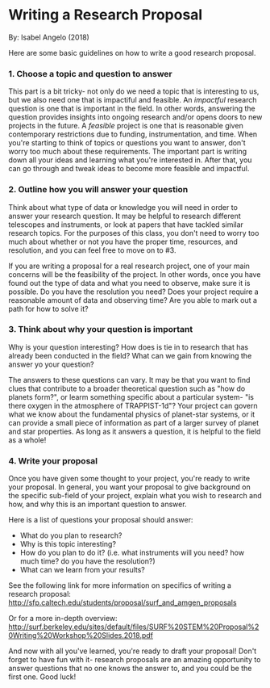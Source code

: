 # Writing a Research Proposal #
By: Isabel Angelo (2018)

Here are some basic guidelines on how to write a good research proposal.

### 1. Choose a topic and question to answer ###
This part is a bit tricky- not only do we need a topic that is interesting to us, but we also need one that is impactiful and feasible.
An *impactful* research question is one that is important in the field. 
In other words, answering the question provides insights into ongoing research and/or opens doors to new projects in the future.
A *feasible* project is one that is reasonable given contemporary restrictions due to funding, instrumentation, and time. 
When you're starting to think of topics or questions you want to answer, don't worry too much about these requirements.
The important part is writing down all your ideas and learning what you're interested in. After that, you can go through and tweak ideas
to become more feasible and impactful. 

### 2. Outline how you will answer your question ###
Think about what type of data or knowledge you will need in order to answer your research question. It may be helpful to research different 
telescopes and instruments, or look at papers that have tackled similar research topics. For the purposes of this class, you don't need to worry too much about whether or not you have the proper time, resources, and resolution, and you can feel free to move on to #3. 

If you are writing a proposal for a real research project, one of your main concerns will be the feasibility of the project. In other words, once you have found out the type of data and what you need to observe, make sure it is possible. 
Do you have the resolution you need? Does your project require a reasonable amount of data and observing time? 
Are you able to mark out a path for how to solve it? 

### 3. Think about why your question is important ###
Why is your question interesting? How does is tie in to research that has already been conducted in the field? What can we gain from knowing the 
answer yo your question? 

The answers to these questions can vary. It may be that you want to find clues that contribute to a broader theoretical question such as "how do planets form?",
or learm something specific about a particular system- "is there oxygen in the atmosphere of TRAPPIST-1d"? Your project can govern what we know about the fundamental physics 
of planet-star systems, or it can provide a small piece of information as part of a larger survey of planet and star properties.
As long as it answers a question, it is helpful to the field as a whole!

### 4. Write your proposal ###
Once you have given some thought to your project, you're ready to write your proposal. In general, you want your proposal
to give background on the specific sub-field of your project, explain what you wish to research and how, and why this is an important 
question to answer. 

Here is a list of questions your proposal should answer:
- What do you plan to research?
- Why is this topic interesting?
- How do you plan to do it? (i.e. what instruments will you need? how much time? do you have the resolution?)
- What can we learn from your results?

See the following link for more information on specifics of writing a research proposal:
http://sfp.caltech.edu/students/proposal/surf_and_amgen_proposals

Or for a more in-depth overview:
http://surf.berkeley.edu/sites/default/files/SURF%20STEM%20Proposal%20Writing%20Workshop%20Slides.2018.pdf

And now with all you've learned, you're ready to draft your proposal! Don't forget to have fun with it- research proposals are an amazing opportunity to answer questions that no one knows the answer to, and you could be the first one. Good luck!




